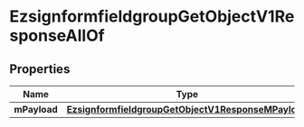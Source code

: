 

# EzsignformfieldgroupGetObjectV1ResponseAllOf


## Properties

| Name | Type | Description | Notes |
|------------ | ------------- | ------------- | -------------|
|**mPayload** | [**EzsignformfieldgroupGetObjectV1ResponseMPayload**](EzsignformfieldgroupGetObjectV1ResponseMPayload.md) |  |  |



